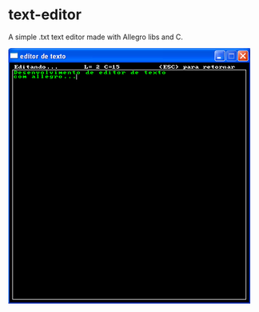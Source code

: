 # text-editor
A simple .txt text editor made with Allegro libs and C.

![Screenshot](/images/screenshot.png?raw=true "Screenshot")